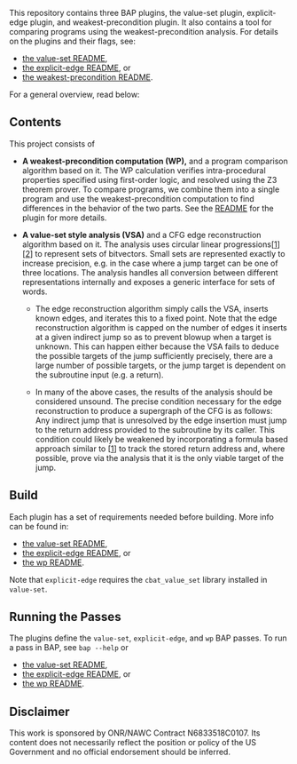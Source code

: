 This repository contains three BAP plugins, the value-set plugin, explicit-edge plugin,
and weakest-precondition plugin.  It also contains a tool for comparing programs using
the weakest-precondition analysis.  For details on the plugins and their flags, see:
- [the value-set README](./value_set/README.md),
- [the explicit-edge README](./explicit_edge/README.md), or
- [the weakest-precondition README](./wp/plugin/README.md).

For a general overview, read below:



Contents
---------------------

This project consists of


- **A weakest-precondition computation (WP),** and a program comparison algorithm based on it.
The WP calculation verifies intra-procedural properties specified
using first-order logic, and resolved using the Z3 theorem prover.  To compare programs, we 
combine them into a single program and use the weakest-precondition computation to find 
differences in the behavior of the two parts.
See the [README](./wp/plugin) for the plugin for more details.

- **A value-set style analysis (VSA)** and a CFG edge reconstruction
algorithm based on it. The analysis uses circular linear progressions\[[1][1]\]\[[2][2]\] to
represent sets of bitvectors. Small sets are represented exactly to increase precision,
e.g. in the case where a jump target can be one of three locations. The analysis handles
all conversion between different representations internally and exposes a generic interface
for sets of words.

  * The edge reconstruction algorithm simply calls the VSA, inserts known
edges, and iterates this to a fixed point. Note that the edge reconstruction algorithm
is capped on the number of edges it inserts at a given indirect jump so as to prevent
blowup when a target is unknown. This can happen either because the VSA fails to deduce the
possible targets of the jump sufficiently precisely, there are a large number of possible
targets, or the jump target is dependent on the subroutine input (e.g. a return).

  * In many of the above cases, the results of the analysis should be considered unsound.
The precise condition necessary for the edge reconstruction to produce a supergraph of
the CFG is as follows: Any indirect jump that is unresolved by the edge insertion
must jump to the return address provided to the subroutine by its caller. This condition
could likely be weakened by incorporating a formula based approach similar to \[[1][1]\]
to track the stored return address and, where possible, prove via the analysis that it
is the only viable target of the jump.


[1]: http://www.csa.iisc.ernet.in/~cplse/papers/srikant-memocode-2007.pdf
[2]: http://www.es.mdh.se/pdf_publications/3813.pdf


Build
------------------
Each plugin has a set of requirements needed before building. More info can be found in:
- [the value-set README](./value_set/README.md#build),
- [the explicit-edge README](./explicit_edge/README.md#build), or
- [the wp README](./wp/plugin/README.md#buildinstalltest).

Note that `explicit-edge` requires the `cbat_value_set` library installed in `value-set`.


Running the Passes
---------------------
The plugins define the `value-set`, `explicit-edge`, and `wp` BAP passes.
To run a pass in BAP, see `bap --help` or
- [the value-set README](./value_set/README.md#running-a-pass),
- [the explicit-edge README](./explicit_edge/README.md#running-a-pass), or
- [the wp README](./wp/plugin/README.md#invocation).


Disclaimer
-------------------
This work is sponsored by ONR/NAWC Contract N6833518C0107.  Its content does not necessarily reflect the position or policy of the US Government and no official endorsement should be inferred.

